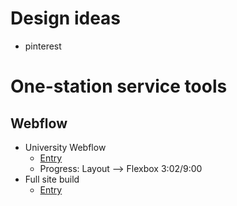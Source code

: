 # Design ideas
- pinterest

# One-station service tools
## Webflow
- University Webflow
  - [Entry](https://university.webflow.com/courses/webflow-101-crash-course?video=O5TdnuUhIgs)
  - Progress: Layout --> Flexbox 3:02/9:00
- Full site build
  - [Entry](https://university.webflow.com/courses/full-site-build)